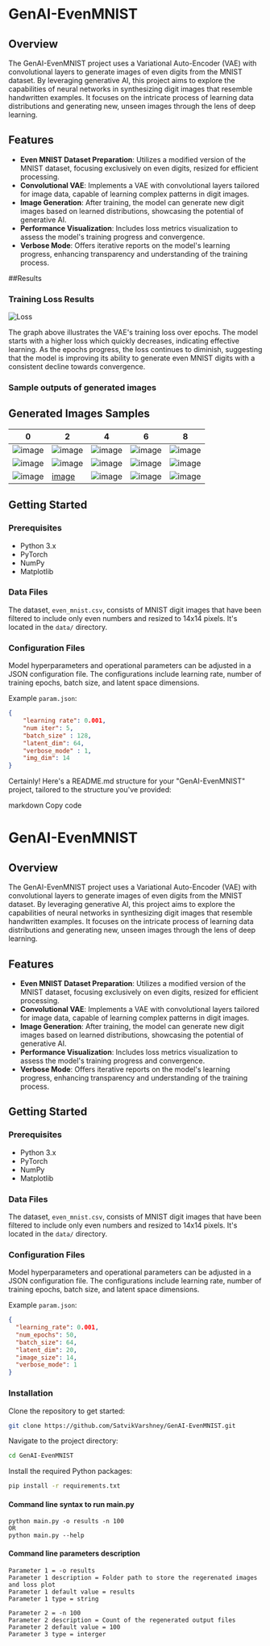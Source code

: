 # GenAI-EvenMNIST

## Overview
The GenAI-EvenMNIST project uses a Variational Auto-Encoder (VAE) with convolutional layers to generate images of even digits from the MNIST dataset. By leveraging generative AI, this project aims to explore the capabilities of neural networks in synthesizing digit images that resemble handwritten examples. It focuses on the intricate process of learning data distributions and generating new, unseen images through the lens of deep learning.

## Features
- **Even MNIST Dataset Preparation**: Utilizes a modified version of the MNIST dataset, focusing exclusively on even digits, resized for efficient processing.
- **Convolutional VAE**: Implements a VAE with convolutional layers tailored for image data, capable of learning complex patterns in digit images.
- **Image Generation**: After training, the model can generate new digit images based on learned distributions, showcasing the potential of generative AI.
- **Performance Visualization**: Includes loss metrics visualization to assess the model's training progress and convergence.
- **Verbose Mode**: Offers iterative reports on the model's learning progress, enhancing transparency and understanding of the training process.

##Results
### Training Loss Results

![Loss](https://github.com/SatvikVarshney/GenAI-EvenMNIST/assets/114079530/ec13a67b-792a-418f-9adc-e3edd973de6e)

The graph above illustrates the VAE's training loss over epochs. The model starts with a higher loss which quickly decreases, indicating effective learning. As the epochs progress, the loss continues to diminish, suggesting that the model is improving its ability to generate even MNIST digits with a consistent decline towards convergence.

### Sample outputs of generated images 

## Generated Images Samples

| 0 | 2 | 4 | 6 | 8 |
|---|---|---|---|---|
| ![image](https://github.com/SatvikVarshney/GenAI-EvenMNIST/assets/114079530/e89df22c-9f01-44d1-b09b-d653731312e5)| ![image](https://github.com/SatvikVarshney/GenAI-EvenMNIST/assets/114079530/4cc51f0a-2441-4545-ad2d-79ca2ef07ac8)| ![image](https://github.com/SatvikVarshney/GenAI-EvenMNIST/assets/114079530/4a07606b-1d95-4035-9def-0e8086dc2a6e)| ![image](https://github.com/SatvikVarshney/GenAI-EvenMNIST/assets/114079530/cf79a932-6905-4915-9aaf-979062c1f33a)| ![image](https://github.com/SatvikVarshney/GenAI-EvenMNIST/assets/114079530/6a966d63-d2f4-45bc-8d65-14c9df40371a)|
| ![image](https://github.com/SatvikVarshney/GenAI-EvenMNIST/assets/114079530/e32f8c68-8ead-4181-a0ee-8c9fc8420792)| ![image](https://github.com/SatvikVarshney/GenAI-EvenMNIST/assets/114079530/5b20e3a4-e5e0-44a5-92b3-f6598c190559)| ![image](https://github.com/SatvikVarshney/GenAI-EvenMNIST/assets/114079530/7dfed9c4-9dc7-4996-bd2e-ad3a3c3b4339)| ![image](https://github.com/SatvikVarshney/GenAI-EvenMNIST/assets/114079530/22637c8f-49c1-4806-9844-ee22bc523c62)| ![image](https://github.com/SatvikVarshney/GenAI-EvenMNIST/assets/114079530/4d32785e-d971-407d-bc6b-bc84ed3d8874)|
| ![image](https://github.com/SatvikVarshney/GenAI-EvenMNIST/assets/114079530/64249b87-62ac-4d15-af1f-ef67bae4bedd)| [image](https://github.com/SatvikVarshney/GenAI-EvenMNIST/assets/114079530/363d70d8-89e9-4a1d-b037-6e8f67a4a59c) | ![image](https://github.com/SatvikVarshney/GenAI-EvenMNIST/assets/114079530/1a641d67-3fcf-4a8f-ab57-cbb80ebdd925)| ![image](https://github.com/SatvikVarshney/GenAI-EvenMNIST/assets/114079530/0c78a834-a875-4141-9c65-f159d13e7c7f)| ![image](https://github.com/SatvikVarshney/GenAI-EvenMNIST/assets/114079530/ab20ec22-4c80-457c-ad46-0d3097557d7c)|


## Getting Started

### Prerequisites
- Python 3.x
- PyTorch
- NumPy
- Matplotlib

### Data Files
The dataset, `even_mnist.csv`, consists of MNIST digit images that have been filtered to include only even numbers and resized to 14x14 pixels. It's located in the `data/` directory.

### Configuration Files
Model hyperparameters and operational parameters can be adjusted in a JSON configuration file. The configurations include learning rate, number of training epochs, batch size, and latent space dimensions.

Example `param.json`:

```json
{
	"learning rate": 0.001,
	"num iter": 5,
	"batch_size" : 128,
	"latent_dim": 64,
	"verbose_mode" : 1,
	"img_dim": 14
}
```


Certainly! Here's a README.md structure for your "GenAI-EvenMNIST" project, tailored to the structure you've provided:

markdown
Copy code
# GenAI-EvenMNIST

## Overview
The GenAI-EvenMNIST project uses a Variational Auto-Encoder (VAE) with convolutional layers to generate images of even digits from the MNIST dataset. By leveraging generative AI, this project aims to explore the capabilities of neural networks in synthesizing digit images that resemble handwritten examples. It focuses on the intricate process of learning data distributions and generating new, unseen images through the lens of deep learning.

## Features
- **Even MNIST Dataset Preparation**: Utilizes a modified version of the MNIST dataset, focusing exclusively on even digits, resized for efficient processing.
- **Convolutional VAE**: Implements a VAE with convolutional layers tailored for image data, capable of learning complex patterns in digit images.
- **Image Generation**: After training, the model can generate new digit images based on learned distributions, showcasing the potential of generative AI.
- **Performance Visualization**: Includes loss metrics visualization to assess the model's training progress and convergence.
- **Verbose Mode**: Offers iterative reports on the model's learning progress, enhancing transparency and understanding of the training process.

## Getting Started

### Prerequisites
- Python 3.x
- PyTorch
- NumPy
- Matplotlib

### Data Files
The dataset, `even_mnist.csv`, consists of MNIST digit images that have been filtered to include only even numbers and resized to 14x14 pixels. It's located in the `data/` directory.

### Configuration Files
Model hyperparameters and operational parameters can be adjusted in a JSON configuration file. The configurations include learning rate, number of training epochs, batch size, and latent space dimensions.

Example `param.json`:

```json
{
  "learning_rate": 0.001,
  "num_epochs": 50,
  "batch_size": 64,
  "latent_dim": 20,
  "image_size": 14,
  "verbose_mode": 1
}
```

### Installation
Clone the repository to get started:
```bash
git clone https://github.com/SatvikVarshney/GenAI-EvenMNIST.git
```

Navigate to the project directory:
```bash
cd GenAI-EvenMNIST
```

Install the required Python packages:
```bash
pip install -r requirements.txt
```

#### Command line syntax to run main.py
```
python main.py -o results -n 100
OR
python main.py --help
```

#### Command line parameters description
```
Parameter 1 = -o results
Parameter 1 description = Folder path to store the regerenated images and loss plot
Parameter 1 default value = results
Parameter 1 type = string

Parameter 2 = -n 100
Parameter 2 description = Count of the regenerated output files
Parameter 2 default value = 100
Parameter 3 type = interger

```



